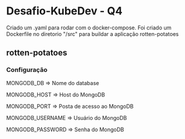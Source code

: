 # Desafio-KubeDev - Q4
Criado um .yaml para rodar com o docker-compose. 
Foi criado um Dockerfile no diretorio "/src" para buildar a aplicação rotten-potatoes

## rotten-potatoes

### Configuração

MONGODB_DB => Nome do database

MONGODB_HOST => Host do MongoDB

MONGODB_PORT => Posta de acesso ao MongoDB

MONGODB_USERNAME => Usuário do MongoDB

MONGODB_PASSWORD => Senha do MongoDB
